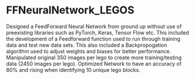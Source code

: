 # FFNeuralNetwork_LEGOS
Designed a FeedForward Neural Network from ground up without use of preexisting libraries such as PyTorch, Keras, Tensor Flow etc.  This included the development of a Feedforward function used to run through training data and test new data sets. This also included a Backpropogation algorithm used to adjust weights and biases for better performance. Manipulated original 350 images per lego to create more training/testing data (2450 images per lego). Optimized Network to have an accuracy of 80% and rising when identifying 10 unique lego blocks. 
